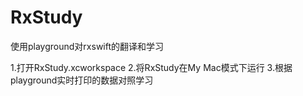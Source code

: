 # RxStudy
使用playground对rxswift的翻译和学习

1.打开RxStudy.xcworkspace
2.将RxStudy在My Mac模式下运行
3.根据playground实时打印的数据对照学习
